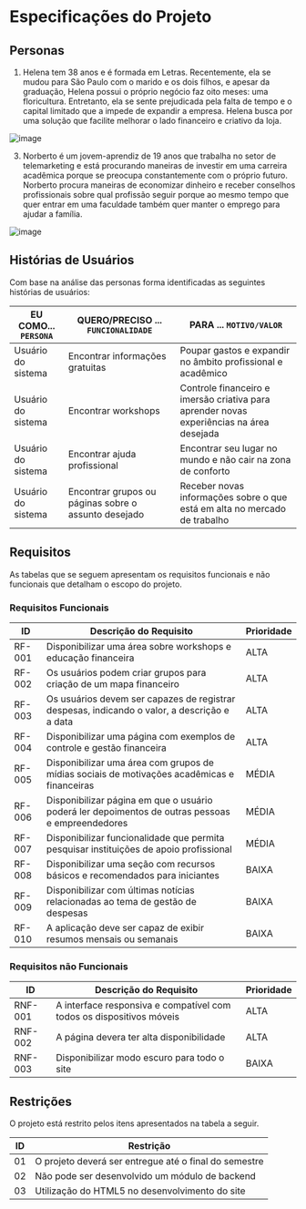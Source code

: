 # Especificações do Projeto

## Personas

1.	Helena tem 38 anos e é formada em Letras. Recentemente, ela se mudou para São Paulo com o marido e os dois filhos, e apesar da graduação, Helena possui o próprio negócio faz oito meses: uma floricultura. Entretanto, ela se sente prejudicada pela falta de tempo e o capital limitado que a impede de expandir a empresa. Helena busca por uma solução que facilite melhorar o lado financeiro e criativo da loja.

![image](https://github.com/ICEI-PUC-Minas-PMV-SI/pmv-si-2024-1-pe1-t6-si_t6_app_web_1osem2024_gp03/assets/161776984/ad068fac-2da6-4fa9-8ac5-93c90421e1ea)


3.	Norberto é um jovem-aprendiz de 19 anos que trabalha no setor de telemarketing e está procurando maneiras de investir em uma carreira acadêmica porque se preocupa constantemente com o próprio futuro. Norberto procura maneiras de economizar dinheiro e receber conselhos profissionais sobre qual profissão seguir porque ao mesmo tempo que quer entrar em uma faculdade também quer manter o emprego para ajudar a família.

![image](https://github.com/ICEI-PUC-Minas-PMV-SI/pmv-si-2024-1-pe1-t6-si_t6_app_web_1osem2024_gp03/assets/161776984/cd1892d8-11da-494d-8b8e-973c550d96e3)


## Histórias de Usuários

Com base na análise das personas forma identificadas as seguintes histórias de usuários:

|EU COMO... `PERSONA`| QUERO/PRECISO ... `FUNCIONALIDADE` |PARA ... `MOTIVO/VALOR`                 |
|--------------------|------------------------------------|----------------------------------------|
|Usuário do sistema  | Encontrar informações gratuitas    | Poupar gastos e expandir no âmbito profissional e acadêmico  |
|Usuário do sistema  | Encontrar workshops                | Controle financeiro e imersão criativa para aprender novas experiências na área desejada |
|Usuário do sistema  | Encontrar ajuda profissional       | Encontrar seu lugar no mundo e não cair na zona de conforto |
|Usuário do sistema  | Encontrar grupos ou páginas sobre o assunto desejado | Receber novas informações sobre o que está em alta no mercado de trabalho |


## Requisitos

As tabelas que se seguem apresentam os requisitos funcionais e não funcionais que detalham o escopo do projeto.

### Requisitos Funcionais

|ID    | Descrição do Requisito  | Prioridade | 
|------|-----------------------------------------|----| 
|RF-001| Disponibilizar uma área sobre workshops e educação financeira | ALTA |  
|RF-002| Os usuários podem criar grupos para criação de um mapa financeiro   | ALTA | 
|RF-003| Os usuários devem ser capazes de registrar despesas, indicando o valor, a descrição e a data | ALTA |  
|RF-004| Disponibilizar uma página com exemplos de controle e gestão financeira   | ALTA | 
|RF-005| Disponibilizar uma área com grupos de mídias sociais de motivações acadêmicas e financeiras  | MÉDIA |  
|RF-006| Disponibilizar página em que o usuário poderá ler depoimentos de outras pessoas e empreendedores	  | MÉDIA | 
|RF-007| Disponibilizar funcionalidade que permita pesquisar instituições de apoio profissional 	 | MÉDIA |  
|RF-008| Disponibilizar uma seção com recursos básicos e recomendados para iniciantes    | BAIXA | 
|RF-009| Disponibilizar com últimas notícias relacionadas ao tema de gestão de despesas | BAIXA |  
|RF-010| A aplicação deve ser capaz de exibir resumos mensais ou semanais   | BAIXA | 


### Requisitos não Funcionais

|ID     | Descrição do Requisito  |Prioridade |
|-------|-------------------------|----|
|RNF-001| A interface responsiva e compatível com todos os dispositivos móveis  | ALTA | 
|RNF-002| A página devera ter alta disponibilidade  |  ALTA | 
|RNF-003| Disponibilizar modo escuro para todo o site |  BAIXA | 

## Restrições

O projeto está restrito pelos itens apresentados na tabela a seguir.

|ID| Restrição                                             |
|--|-------------------------------------------------------|
|01| O projeto deverá ser entregue até o final do semestre |
|02| Não pode ser desenvolvido um módulo de backend        |
|03| Utilização do HTML5 no desenvolvimento do site        |
